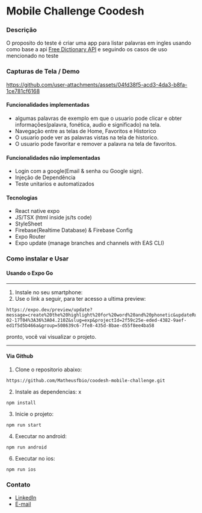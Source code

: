 
# Mobile Challenge Coodesh

### Descrição

O proposito do teste é criar uma app para listar palavras em ingles usando como base a api [Free Dictionary API](https://dictionaryapi.dev/) e seguindo os casos de uso mencionado no teste

### Capturas de Tela / Demo



https://github.com/user-attachments/assets/04fd38f5-acd3-4da3-b8fa-1ce781cf6168



#### Funcionalidades implementadas

- algumas palavras de exemplo em que o usuario pode clicar e obter informações(palavra, fonética, audio e significado) na tela.
- Navegação entre as telas de Home, Favoritos e Historico
- O usuario pode ver as palavras vistas na tela de historico.
- O usuario pode favoritar e remover a palavra na tela de favoritos.

#### Funcionalidades não implementadas

- Login com a google(Email & senha ou Google sign).
- Injeção de Dependência
- Teste unitarios e automatizados

#### Tecnologias

- React native expo
- JS/TSX (html inside js/ts code)
- StyleSheet
- Firebase(Realtime Database) & Firebase Config
- Expo Router
- Expo update (manage branches and channels with EAS CLI)

### Como instalar e Usar

#### Usando o Expo Go

---

1. Instale no seu smartphone:
2. Use o link a seguir, para ter acesso a ultima preview:

```
https://expo.dev/preview/update?message=create%20the%20highlight%20for%20word%20and%20phonetic&updateRuntimeVersion=1.0.0&createdAt=2025-02-17T04%3A36%3A04.210Z&slug=exp&projectId=2f59c25e-eded-4382-9aef-ed1f5d5b466a&group=508639c6-7fe8-435d-8bae-d55f8ee4ba58
```

pronto, você vai visualizar o projeto.

---

#### Via Github

1. Clone o repositorio abaixo:

```
https://github.com/Matheusfbio/coodesh-mobile-challenge.git
```

2. Instale as dependencias:
   x

```
npm install
```

3. Inicie o projeto:

```
npm run start
```

4. Executar no android:

```
npm run android
```

6. Executar no ios:

```
npm run ios
```

### Contato

- [LinkedIn](https://www.linkedin.com/in/matheus-fabio/)
- [E-mail](matheusfabiors@gmail.com)
